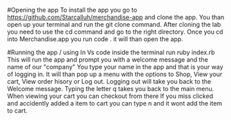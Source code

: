 #Opening the app
To install the app you go to https://github.com/Starcalluh/merchandise-app and clone the app.
You than open up your terminal and run the git clone <link here> command.
After cloning the lab you need to use the cd command and go to the right directory.
Once you cd into Merchandise.app you run code . it will than open the app.

#Running the app / using
In Vs code inside the terminal run ruby index.rb
This will run the app and prompt you with a welcome message and the name of our "company"
You type your name in the app and that is your way of logging in.
It will than pop up a menu with the options to Shop, View your cart, View order hisory or Log out.
Logging out will take you back to the Welcome message.
Typing the letter q takes you back to the main menu.
When viewing your cart you can checkout from there
If you miss clicked and accidently added a item to cart you can type n and it wont add the item to cart.

